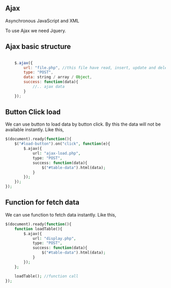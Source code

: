 ## Ajax 
Asynchronous JavaScript and XML

To use Ajax we need Jquery. 

## Ajax basic structure

```js

    $.ajax({
        url: "file.php", //this file have read, insert, update and delete actions
        type: "POST",
        data: string / array / Object,
        success: function(data){
            //.. ajax data
        }
    });
```

## Button Click load
We can use button to load data by button click. By this the data will not be available instantly. Like this, 
```php
$(document).ready(function(){
    $("#load-button").on("click", function(e){
        $.ajax({
            url: "ajax-load.php",
            type: "POST",
            success: function(data){
                $("#table-data").html(data);
            }
        });
    });
});
```

## Function for fetch data 
We can use function to fetch data instantly. Like this, 
```php
$(document).ready(function(){
    function loadTable(){
        $.ajax({
            url: "display.php",
            type: "POST",
            success: function(data){
                $("#table-data").html(data);
            }
        });
    };

    loadTable(); //function call
});
```
